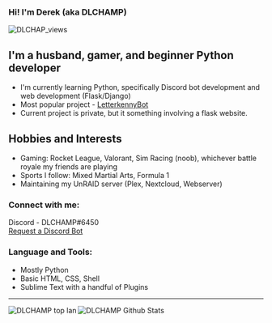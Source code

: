### Hi!  I'm Derek (aka DLCHAMP)
<img align="left" alt="DLCHAP_views" src="https://komarev.com/ghpvc/?username=dlchamp&color=lightgrey" />
&nbsp;


## I'm a husband, gamer, and beginner Python developer
- I'm currently learning Python, specifically Discord bot development and web development (Flask/Django)
- Most popular project - [LetterkennyBot](https://github.com/dlchamp/LetterkennyBot)
- Current project is private, but it something involving a flask website.


## Hobbies and Interests
- Gaming: Rocket League, Valorant, Sim Racing (noob), whichever battle royale my friends are playing
- Sports I follow: Mixed Martial Arts, Formula 1
- Maintaining my UnRAID server (Plex, Nextcloud, Webserver)


### Connect with me:
Discord - DLCHAMP#6450  
[Request a Discord Bot](https://discord.gg/MFgAmhfdqy)

### Language and Tools:
- Mostly Python
- Basic HTML, CSS, Shell
- Sublime Text with a handful of Plugins

<hr>
<img align="left" alt="DLCHAMP top lan" src="https://github-readme-stats.vercel.app/api/top-langs/?username=dlchamp&theme=dark&hide_border=true" />

<img align="left" alt="DLCHAMP Github Stats" src="https://github-readme-stats.vercel.app/api?username=dlchamp&theme=dark&show_icons=true&hide_border=true&count_private=true&include_all_commits=true" />
